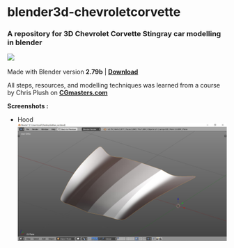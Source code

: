 # blender3d-chevroletcorvette
### A repository for 3D Chevrolet Corvette Stingray car modelling in blender

<img src="https://download.blender.org/branding/blender_logo_socket.png" width="300">

Made with Blender version **2.79b** | **[Download](https://www.blender.org/)**

All steps, resources, and modelling techniques was learned from a course by Chris Plush on **[CGmasters.com](https://cgmasters.com/master-car-creation-in-blender/)**

**Screenshots :**<br>
- Hood<br>
  <img src="https://github.com/zafiramdhani/blender3d-chevroletcorvette/blob/main/hood/screenshot-hood.png?raw=true" width="600">
